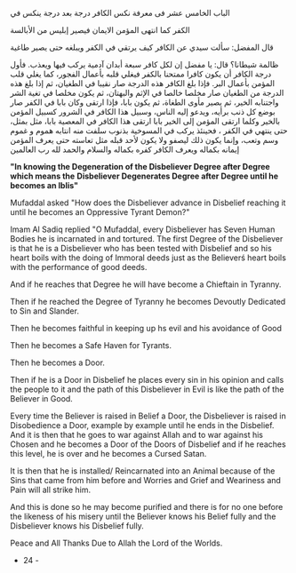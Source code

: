 الباب الخامس عشر فى معرفة نكس الكافر درجة بعد درجة ينكس في 

الكفر كما انتهى المؤمن الايمان فيصير إبليس من الأبالسة 

قال المفضل: سألت سيدي عن الكافر كيف يرتقي في الكفر ويبلغه حتى يصير طاغية 

ظالمة شيطانا؟ قال: يا مفضل إن لكل كافر سبعة أبدان آدمية يركب فيها ويعذب. فأول درجة الكافر أن يكون كافرا ممتحنا بالكفر فيغلي قلبه بأعمال الفجور، كما يغلي قلب المؤمن بأعمال البر. فإذا بلغ الكافر هذه الدرجة صار نقيبا في الطغيان، ثم إذا بلغ هذه الدرجة من الطغيان صار مخلصا خالصا في الإثم والبهتان، ثم يكون مخلصا في تغية الشر واجتنابه الخير، ثم يصير مأوى الطغاة، ثم يكون بابا، فإذا ارتقى وكان بابا في الكفر صار بوضع كل ذنب برأيه، ويدعو إليه الناس، وسبيل هذا الكافر في الشرور كسبيل المؤمن بالخير وكلما ارتقى المؤمن إلى الخير بابا ارتقى هذا الكافر في المعصية بابا، مثل بمثل، حتى ينتهي في الكفر ، فحينئذ يركب في المسوخية بذنوب سلفت منه انتابه هموم و غموم وسم وتعب، وإنما يكون ذلك ليصفو ولا يكون لأحد قبله مثل تعاسته حتى يعرف المؤمن إيمانه بكماله ويعرف الكافر کفره بكماله والسلام والحمد لله رب العالمين

**"In knowing the Degeneration of the Disbeliever Degree after Degree which means the** **Disbeliever Degenerates Degree after Degree until he becomes an Iblis"**

Mufaddal asked "How does the Disbeliever advance in Disbelief reaching it until he becomes an Oppressive Tyrant Demon?"

Imam Al Sadiq replied "O Mufaddal, every Disbeliever has Seven Human Bodies he is incarnated in and tortured. The first Degree of the Disbeliever is that he is a Disbeliever who has been tested with Disbelief and so his heart boils with the doing of Immoral deeds just as the Believerś heart boils with the performance of good deeds.

And if he reaches that Degree he will have become a Chieftain in Tyranny.

Then if he reached the Degree of Tyranny he becomes Devoutly Dedicated to Sin and Slander.

Then he becomes faithful in keeping up hs evil and his avoidance of Good

Then he becomes a Safe Haven for Tyrants.

Then he becomes a Door.

Then if he is a Door in Disbelief he places every sin in his opinion and calls the people to it and the path of this Disbeliever in Evil is like the path of the Believer in Good.

Every time the Believer is raised in Belief a Door, the Disbeliever is raised in Disobedience a Door, example by example until he ends in the Disbelief. And it is then that he goes to war against Allah and to war against his Chosen and he becomes a Door of the Doors of Disbelief and if he reaches this level, he is over and he becomes a Cursed Satan.

It is then that he is installed/ Reincarnated into an Animal because of the Sins that came from him before and Worries and Grief and Weariness and Pain will all strike him.

And this is done so he may become purified and there is for no one before the likeness of his misery until the Believer knows his Belief fully and the Disbeliever knows his Disbelief fully.

Peace and All Thanks Due to Allah the Lord of the Worlds.

- 24 -